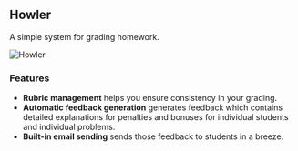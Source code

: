 ## Howler

A simple system for grading homework. 

![Howler](https://67.media.tumblr.com/tumblr_m9582g7D0M1qcggyvo1_r1_500.gif)

### Features
- __Rubric management__ helps you ensure consistency in your grading. 
- __Automatic feedback generation__ generates feedback which contains detailed explanations for penalties and bonuses for individual students and individual problems. 
- __Built-in email sending__ sends those feedback to students in a breeze.